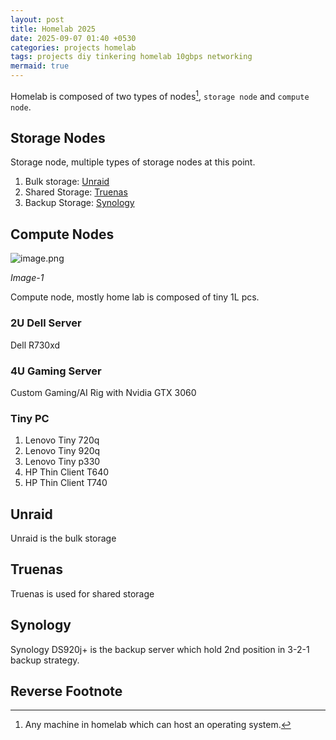 ```yaml
---
layout: post
title: Homelab 2025
date: 2025-09-07 01:40 +0530
categories: projects homelab
tags: projects diy tinkering homelab 10gbps networking
mermaid: true
---
```


Homelab is composed of two types of nodes[^1], `storage node` and `compute node`.

## Storage Nodes

Storage node, multiple types of storage nodes at this point.

1. Bulk storage: [Unraid](#unraid)
2. Shared Storage: [Truenas](#truenas)
3. Backup Storage: [Synology](#synology)

## Compute Nodes

![image.png](/assets/lib/image-1.png)

_Image-1_

Compute node, mostly home lab is composed of tiny 1L pcs.

### 2U Dell Server

Dell R730xd

### 4U Gaming Server

Custom Gaming/AI Rig with Nvidia GTX 3060

### Tiny PC

1. Lenovo Tiny 720q
2. Lenovo Tiny 920q
3. Lenovo Tiny p330
4. HP Thin Client T640
5. HP Thin Client T740

## Unraid

Unraid is the bulk storage

## Truenas

Truenas is used for shared storage

## Synology

Synology DS920j+ is the backup server which hold 2nd position in 3-2-1 backup strategy.

## Reverse Footnote

[^1]:Any machine in homelab which can host an operating system.